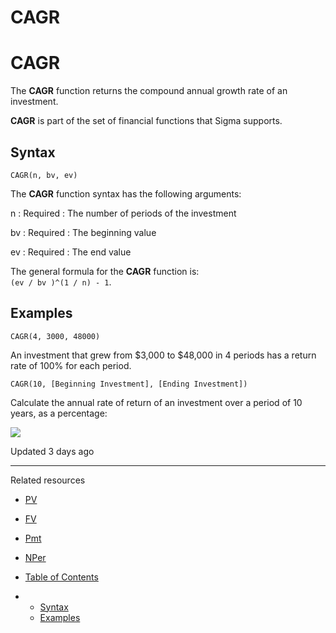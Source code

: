# CAGR

# CAGR

The **CAGR** function returns the compound annual growth rate of an investment.

**CAGR** is part of the set of financial functions that Sigma supports.

## Syntax

```
CAGR(n, bv, ev)
```

The **CAGR** function syntax has the following arguments:

n
:   Required
:   The number of periods of the investment

bv
:   Required
:   The beginning value

ev
:   Required
:   The end value

The general formula for the **CAGR** function is:  
`(ev / bv )^(1 / n) - 1`.

## Examples

```
CAGR(4, 3000, 48000)
```

An investment that grew from $3,000 to $48,000 in 4 periods has a return rate of 100% for each period.

```
CAGR(10, [Beginning Investment], [Ending Investment])
```

Calculate the annual rate of return of an investment over a period of 10 years, as a percentage:

![](https://files.readme.io/82adf7a-mceclip2.png)

Updated 3 days ago

---

Related resources

* [PV](/docs/pv)
* [FV](/docs/fv)
* [Pmt](/docs/pmt)
* [NPer](/docs/nper)

* [Table of Contents](#)
* + [Syntax](#syntax)
  + [Examples](#examples)